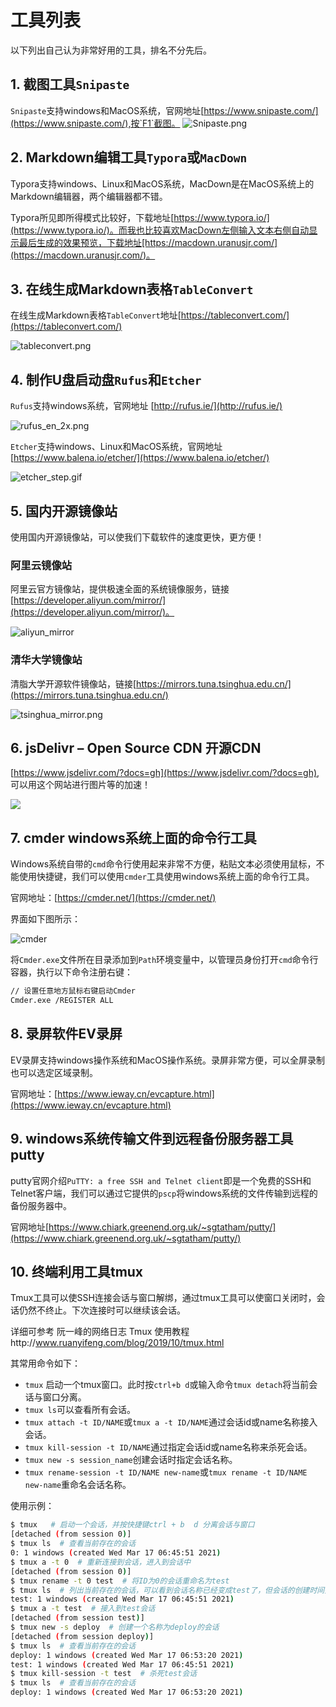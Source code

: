 # 工具列表

以下列出自己认为非常好用的工具，排名不分先后。

## 1. 截图工具`Snipaste`

`Snipaste`支持windows和MacOS系统，官网地址[https://www.snipaste.com/](https://www.snipaste.com/),按`F1`截图。
![Snipaste.png](https://meizhaohui.gitee.io/imagebed/img/Snipaste.png)



## 2. Markdown编辑工具`Typora`或`MacDown`

Typora支持windows、Linux和MacOS系统，MacDown是在MacOS系统上的Markdown编辑器，两个编辑器都不错。

Typora所见即所得模式比较好，下载地址[https://www.typora.io/](https://www.typora.io/)。而我也比较喜欢MacDown左侧输入文本右侧自动显示最后生成的效果预览，下载地址[https://macdown.uranusjr.com/](https://macdown.uranusjr.com/)。

## 3. 在线生成Markdown表格`TableConvert`

在线生成Markdown表格`TableConvert`地址[https://tableconvert.com/](https://tableconvert.com/)

![tableconvert.png](https://meizhaohui.gitee.io/imagebed/img/tableconvert.png)


## 4. 制作U盘启动盘`Rufus`和`Etcher`

`Rufus`支持windows系统，官网地址 [http://rufus.ie/](http://rufus.ie/)   

![rufus_en_2x.png](https://meizhaohui.gitee.io/imagebed/img/rufus_en_2x.png)

`Etcher`支持windows、Linux和MacOS系统，官网地址[https://www.balena.io/etcher/](https://www.balena.io/etcher/)

![etcher_step.gif](https://meizhaohui.gitee.io/imagebed/img/etcher_step.gif)


## 5. 国内开源镜像站

使用国内开源镜像站，可以使我们下载软件的速度更快，更方便！

### 阿里云镜像站

阿里云官方镜像站，提供极速全面的系统镜像服务，链接[https://developer.aliyun.com/mirror/](https://developer.aliyun.com/mirror/)。

![aliyun_mirror](https://meizhaohui.gitee.io/imagebed/img/aliyun_mirror.png)



### 清华大学镜像站

清脂大学开源软件镜像站，链接[https://mirrors.tuna.tsinghua.edu.cn/](https://mirrors.tuna.tsinghua.edu.cn/)

![tsinghua_mirror.png](https://meizhaohui.gitee.io/imagebed/img/tsinghua_mirror.png)

## 6. jsDelivr – Open Source CDN 开源CDN

[https://www.jsdelivr.com/?docs=gh](https://www.jsdelivr.com/?docs=gh), 可以用这个网站进行图片等的加速！

![](https://cdn.jsdelivr.net/gh/meizhaohui/cloudimg@master/data/20200511233130.png)

## 7. cmder windows系统上面的命令行工具

Windows系统自带的`cmd`命令行使用起来非常不方便，粘贴文本必须使用鼠标，不能使用快捷键，我们可以使用`cmder`工具使用windows系统上面的命令行工具。

官网地址：[https://cmder.net/](https://cmder.net/)

界面如下图所示：

![cmder](https://cmder.net/img/main.png)

将`Cmder.exe`文件所在目录添加到`Path`环境变量中，以管理员身份打开`cmd`命令行容器，执行以下命令注册右键：

```sh
// 设置任意地方鼠标右键启动Cmder
Cmder.exe /REGISTER ALL
```

## 8. 录屏软件EV录屏

EV录屏支持windows操作系统和MacOS操作系统。录屏非常方便，可以全屏录制也可以选定区域录制。

官网地址：[https://www.ieway.cn/evcapture.html](https://www.ieway.cn/evcapture.html)


## 9. windows系统传输文件到远程备份服务器工具putty

putty官网介绍`PuTTY: a free SSH and Telnet client`即是一个免费的SSH和Telnet客户端，我们可以通过它提供的`pscp`将windows系统的文件传输到远程的备份服务器中。

官网地址[https://www.chiark.greenend.org.uk/~sgtatham/putty/](https://www.chiark.greenend.org.uk/~sgtatham/putty/)

## 10. 终端利用工具tmux

Tmux工具可以使SSH连接会话与窗口解绑，通过tmux工具可以使窗口关闭时，会话仍然不终止。下次连接时可以继续该会话。

详细可参考 阮一峰的网络日志 Tmux 使用教程http://www.ruanyifeng.com/blog/2019/10/tmux.html 

其常用命令如下：

- `tmux` 启动一个tmux窗口。此时按`ctrl+b d`或输入命令`tmux detach`将当前会话与窗口分离。
- `tmux ls`可以查看所有会话。
- `tmux attach -t ID/NAME`或`tmux a -t ID/NAME`通过会话id或name名称接入会话。
- `tmux kill-session -t ID/NAME`通过指定会话id或name名称来杀死会话。
- `tmux new -s session_name`创建会话时指定会话名称。
- `tmux rename-session -t ID/NAME new-name`或`tmux rename -t ID/NAME new-name`重命名会话名称。

使用示例：

```sh
$ tmux   # 启动一个会话，并按快捷键ctrl + b  d 分离会话与窗口
[detached (from session 0)]
$ tmux ls  # 查看当前存在的会话
0: 1 windows (created Wed Mar 17 06:45:51 2021)
$ tmux a -t 0  # 重新连接到会话，进入到会话中
[detached (from session 0)]
$ tmux rename -t 0 test  # 将ID为0的会话重命名为test
$ tmux ls  # 列出当前存在的会话，可以看到会话名称已经变成test了，但会话的创建时间并没有更新
test: 1 windows (created Wed Mar 17 06:45:51 2021)
$ tmux a -t test  # 接入到test会话
[detached (from session test)]
$ tmux new -s deploy  # 创建一个名称为deploy的会话
[detached (from session deploy)]
$ tmux ls  # 查看当前存在的会话
deploy: 1 windows (created Wed Mar 17 06:53:20 2021)
test: 1 windows (created Wed Mar 17 06:45:51 2021)
$ tmux kill-session -t test  # 杀死test会话
$ tmux ls  # 查看当前存在的会话
deploy: 1 windows (created Wed Mar 17 06:53:20 2021)
```

 





